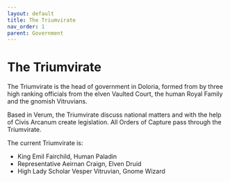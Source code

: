 ```yaml
---
layout: default
title: The Triumvirate
nav_order: 1
parent: Government
---
```


# The Triumvirate

The Triumvirate is the head of government in Doloria, formed from by three high ranking officials from the elven Vaulted Court, the human Royal Family and the gnomish Vitruvians.

Based in Verum, the Triumvirate discuss national matters and with the help of Civis Arcanum create legislation. All Orders of Capture pass through the Triumvirate.

The current Triumvirate is:

* King Emil Fairchild, Human Paladin
* Representative Aeirnan Craign, Elven Druid
* High Lady Scholar Vesper Vitruvian, Gnome Wizard